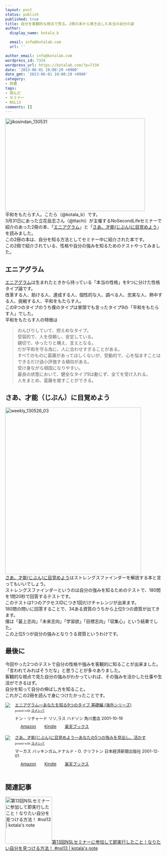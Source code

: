 ```yaml
---
layout: post
status: publish
published: true
title: 自分を客観的な視点で見る。2冊の本から導き出した本当の自分の姿
author:
  display_name: kotala_b

  email: info@kotalab.com
  url: ''

author_email: info@kotalab.com
wordpress_id: 7334
wordpress_url: https://kotalab.com/?p=7334
date: '2013-06-01 19:00:29 +0900'
date_gmt: '2013-06-01 10:00:29 +0900'
category:
- 読書
tags:
- 読んだ
- セミナー
- NSL13
comments: []
---
```

<p><img src="https://kotalab.com/wp-content/uploads/jikosindan_130531-448x297.jpg" alt="jikosindan_130531" width="448" height="297" class="alignnone size-large wp-image-7335" /><br />
平和をもたらす人。こたら（@kotala_b）です。<br />
3月31日にあった立花岳志さん（@ttachi）が主催するNoSecondLifeセミナーで紹介のあった2冊の本、「<a href="http://c.af.moshimo.com/af/c/click?a_id=374940&p_id=170&pc_id=185&pl_id=4062&s_v=b5Rz2P0601xu&url=http%3A%2F%2Fwww.amazon.co.jp%2Fexec%2Fobidos%2FASIN%2F4047913944%2Fref%3Dnosim" rel="nofollow" name="booklink" target="_blank">エニアグラム</a>」と「<a href="http://c.af.moshimo.com/af/c/click?a_id=374940&p_id=170&pc_id=185&pl_id=4062&s_v=b5Rz2P0601xu&url=http%3A%2F%2Fwww.amazon.co.jp%2Fexec%2Fobidos%2FASIN%2F4532149479%2Fref%3Dnosim" rel="nofollow" name="booklink" target="_blank">さあ、才能(じぶん)に目覚めよう</a>」を読みました。<br />
この2冊の本は、自分を知る方法としてセミナー中に紹介された本です。<br />
この2冊で紹介されている、性格や自分の強みを知るためのテストやってみました。<br />
<!--more--></p>
<h2>エニアグラム</h2>
<p><a href="http://c.af.moshimo.com/af/c/click?a_id=374940&p_id=170&pc_id=185&pl_id=4062&s_v=b5Rz2P0601xu&url=http%3A%2F%2Fwww.amazon.co.jp%2Fexec%2Fobidos%2FASIN%2F4047913944%2Fref%3Dnosim" rel="nofollow" name="booklink" target="_blank">エニアグラム</a>は生まれたときから持っている「本当の性格」を9つに分けた性格タイプ論です。<br />
改革する人、助ける人、達成する人、個性的な人、調べる人、忠実な人、熱中する人、挑戦する人、平和をもたらす人。<br />
この9つのタイプのうち僕のタイプは冒頭でも言ったタイプ9の「平和をもたらす人」でした。<br />
平和をもたらす人の特徴は</p>
<blockquote><p>のんびりしていて、控えめなタイプ。<br />
受容的で、人を信頼し、安定している。<br />
親切で、ゆったりと構え、支えとなる。<br />
だが平和を守る為に、人に合わせすぎることがある。<br />
すべてのものに葛藤があってほしくないが、受動的で、心を悩ますことはできるだけ過小評価する傾向がある。<br />
受け身ながら頑固になりやすい。<br />
最良の状態において、健全なタイプ9は動じず、全てを受け入れる。<br />
人をまとめ、葛藤を癒すことができる。
</p></blockquote>
<h2>さあ、才能（じぶん）に目覚めよう</h2>
<p><img src="https://kotalab.com/wp-content/uploads/weekly_130526_03.jpg" alt="weekly_130526_03" width="436" height="534" class="alignnone size-full wp-image-7251" /><br />
<a href="http://c.af.moshimo.com/af/c/click?a_id=374940&p_id=170&pc_id=185&pl_id=4062&s_v=b5Rz2P0601xu&url=http%3A%2F%2Fwww.amazon.co.jp%2Fexec%2Fobidos%2FASIN%2F4532149479%2Fref%3Dnosim" rel="nofollow" name="booklink" target="_blank">さあ、才能(じぶん)に目覚めよう</a>はストレングスファインダーを解説する本と言ってもいいでしょう。<br />
ストレングスファインダーというのは自分の強みを知るためのテストで、180問を1問20秒で回答するテストです。<br />
このテストは1つのアクセスIDにつき1回だけチャレンジが出来ます。<br />
180問の問いに回答することで、34ある資質のうちから上位5つの資質が出てきます。<br />
僕は「最上志向」「未来志向」「学習欲」「目標志向」「収集心」という結果でした。<br />
この上位5つが自分の強みとなりうる資質というわけです。</p>
<h2>最後に</h2>
<p>今回やった2つのテストで自分の性格や強みを客観的に知ることが出来ました。<br />
「言われてみればそうだな」と思うことが多々ありました。<br />
客観的な視点で見た自分の強みがわかっていれば、その強みを活かした仕事や生活ができるはず。<br />
自分を知って自分の伸ばし方を知ること。<br />
これがこの2冊を読んで身につけたかったことです。</p>
<div class="booklink-box" style="text-align:left;padding-bottom:20px;font-size:small;/zoom: 1;overflow: hidden;">
<div class="booklink-image" style="float:left;margin:0 15px 10px 0;"><a href="http://c.af.moshimo.com/af/c/click?a_id=374940&p_id=170&pc_id=185&pl_id=4062&s_v=b5Rz2P0601xu&url=http%3A%2F%2Fwww.amazon.co.jp%2Fexec%2Fobidos%2FASIN%2F4047913944%2Fref%3Dnosim" name="booklink" rel="nofollow" target="_blank"><img src="http://ecx.images-amazon.com/images/I/51YV8KFDPTL._SL160_.jpg" style="border: none;" /></a></div>
<div class="booklink-info" style="line-height:120%;/zoom: 1;overflow: hidden;">
<div class="booklink-name" style="margin-bottom:10px;line-height:120%"><a href="http://c.af.moshimo.com/af/c/click?a_id=374940&p_id=170&pc_id=185&pl_id=4062&s_v=b5Rz2P0601xu&url=http%3A%2F%2Fwww.amazon.co.jp%2Fexec%2Fobidos%2FASIN%2F4047913944%2Fref%3Dnosim" rel="nofollow" name="booklink" target="_blank">エニアグラム―あなたを知る9つのタイプ 基礎編 (海外シリーズ)</a>
<div class="booklink-powered-date" style="font-size:8pt;margin-top:5px;font-family:verdana;line-height:120%">posted with <a href="http://yomereba.com" target="_blank">ヨメレバ</a></div>
</div>
<div class="booklink-detail" style="margin-bottom:5px;">ドン・リチャード リソ,ラス ハドソン 角川書店 2001-10-19    </div>
<div class="booklink-link2" style="margin-top:10px;">
<div class="shoplinkamazon" style="display:inline;margin-right:5px;background: url('http://img.yomereba.com/tam_y.gif') 0 0 no-repeat;padding: 2px 0 2px 18px;white-space: nowrap;"><a href="http://c.af.moshimo.com/af/c/click?a_id=374940&p_id=170&pc_id=185&pl_id=4062&s_v=b5Rz2P0601xu&url=http%3A%2F%2Fwww.amazon.co.jp%2Fexec%2Fobidos%2FASIN%2F4047913944%2Fref%3Dnosim" rel="nofollow" target="_blank" title="アマゾン" >Amazon</a></div>
<div class="shoplinkkindle" style="display:inline;margin-right:5px;background: url('http://img.yomereba.com/tam_y.gif') 0 0 no-repeat;padding: 2px 0 2px 18px;white-space: nowrap;"><a href="http://c.af.moshimo.com/af/c/click?a_id=374940&p_id=170&pc_id=185&pl_id=4062&s_v=b5Rz2P0601xu&url=http%3A%2F%2Fwww.amazon.co.jp%2Fgp%2Fsearch%3Fkeywords%3D%2583G%2583j%2583A%2583O%2583%2589%2583%2580%2581%255C%2582%25A0%2582%25C8%2582%25BD%2582%25F0%2592m%2582%25E99%2582%25C2%2582%25CC%2583%255E%2583C%2583v%2520%258A%25EE%2591b%2595%25D2%2520%2528%258AC%258AO%2583V%2583%258A%2581%255B%2583Y%2529%26__mk_ja_JP%3D%2583J%2583%255E%2583J%2583i%26url%3Dnode%253D2275256051" rel="nofollow" target="_blank" >Kindle</a></div>
<div class="shoplinkrakuten" style="display:inline;margin-right:5px;background: url('http://img.yomereba.com/tam_y.gif') 0 -50px no-repeat;padding: 2px 0 2px 18px;white-space: nowrap;"><a href="http://c.af.moshimo.com/af/c/click?a_id=374941&p_id=56&pc_id=56&pl_id=637&s_v=b5Rz2P0601xu&url=http%3A%2F%2Fbooks.rakuten.co.jp%2Frb%2F1385133%2F" rel="nofollow" target="_blank" title="楽天ブックス" >楽天ブックス</a></div>
</div>
</div>
<div class="booklink-footer" style="clear: left"></div>
</div>
<div class="booklink-box" style="text-align:left;padding-bottom:20px;font-size:small;/zoom: 1;overflow: hidden;">
<div class="booklink-image" style="float:left;margin:0 15px 10px 0;"><a href="http://c.af.moshimo.com/af/c/click?a_id=374940&p_id=170&pc_id=185&pl_id=4062&s_v=b5Rz2P0601xu&url=http%3A%2F%2Fwww.amazon.co.jp%2Fexec%2Fobidos%2FASIN%2F4532149479%2Fref%3Dnosim" name="booklink" rel="nofollow" target="_blank"><img src="http://ecx.images-amazon.com/images/I/51A7ZKPW20L._SL160_.jpg" style="border: none;" /></a></div>
<div class="booklink-info" style="line-height:120%;/zoom: 1;overflow: hidden;">
<div class="booklink-name" style="margin-bottom:10px;line-height:120%"><a href="http://c.af.moshimo.com/af/c/click?a_id=374940&p_id=170&pc_id=185&pl_id=4062&s_v=b5Rz2P0601xu&url=http%3A%2F%2Fwww.amazon.co.jp%2Fexec%2Fobidos%2FASIN%2F4532149479%2Fref%3Dnosim" rel="nofollow" name="booklink" target="_blank">さあ、才能(じぶん)に目覚めよう―あなたの5つの強みを見出し、活かす</a>
<div class="booklink-powered-date" style="font-size:8pt;margin-top:5px;font-family:verdana;line-height:120%">posted with <a href="http://yomereba.com" target="_blank">ヨメレバ</a></div>
</div>
<div class="booklink-detail" style="margin-bottom:5px;">マーカス バッキンガム,ドナルド・O. クリフトン 日本経済新聞出版社 2001-12-01    </div>
<div class="booklink-link2" style="margin-top:10px;">
<div class="shoplinkamazon" style="display:inline;margin-right:5px;background: url('http://img.yomereba.com/tam_y.gif') 0 0 no-repeat;padding: 2px 0 2px 18px;white-space: nowrap;"><a href="http://c.af.moshimo.com/af/c/click?a_id=374940&p_id=170&pc_id=185&pl_id=4062&s_v=b5Rz2P0601xu&url=http%3A%2F%2Fwww.amazon.co.jp%2Fexec%2Fobidos%2FASIN%2F4532149479%2Fref%3Dnosim" rel="nofollow" target="_blank" title="アマゾン" >Amazon</a></div>
<div class="shoplinkkindle" style="display:inline;margin-right:5px;background: url('http://img.yomereba.com/tam_y.gif') 0 0 no-repeat;padding: 2px 0 2px 18px;white-space: nowrap;"><a href="http://c.af.moshimo.com/af/c/click?a_id=374940&p_id=170&pc_id=185&pl_id=4062&s_v=b5Rz2P0601xu&url=http%3A%2F%2Fwww.amazon.co.jp%2Fgp%2Fsearch%3Fkeywords%3D%2582%25B3%2582%25A0%2581A%258D%25CB%2594%255C%2528%2582%25B6%2582%25D4%2582%25F1%2529%2582%25C9%2596%25DA%258Ao%2582%25DF%2582%25E6%2582%25A4%2581%255C%2582%25A0%2582%25C8%2582%25BD%2582%25CC5%2582%25C2%2582%25CC%258B%25AD%2582%25DD%2582%25F0%258C%25A9%258Fo%2582%25B5%2581A%258A%2588%2582%25A9%2582%25B7%26__mk_ja_JP%3D%2583J%2583%255E%2583J%2583i%26url%3Dnode%253D2275256051" rel="nofollow" target="_blank" >Kindle</a></div>
<div class="shoplinkrakuten" style="display:inline;margin-right:5px;background: url('http://img.yomereba.com/tam_y.gif') 0 -50px no-repeat;padding: 2px 0 2px 18px;white-space: nowrap;"><a href="http://c.af.moshimo.com/af/c/click?a_id=374941&p_id=56&pc_id=56&pl_id=637&s_v=b5Rz2P0601xu&url=http%3A%2F%2Fbooks.rakuten.co.jp%2Frb%2F1397867%2F" rel="nofollow" target="_blank" title="楽天ブックス" >楽天ブックス</a></div>
</div>
</div>
<div class="booklink-footer" style="clear: left"></div>
</div>
<h2 class="rele">関連記事</h2>
<p><a href="https://kotalab.com/af-s-dx-nikkor-35mm" target="_blank"><img  class="alignleft" src="https://kotalab.com/wp-content/uploads/slooProImg_20130401222745.jpg" alt="第13回NSLセミナーに参加して即実行したこと！なりたい自分を見つける方法！ #nsl13 | kotala's note" width="150" /></a><a href="https://kotalab.com/af-s-dx-nikkor-35mm" target="_blank">第13回NSLセミナーに参加して即実行したこと！なりたい自分を見つける方法！ #nsl13 | kotala's note</a><br style="clear:both;" /></p>

